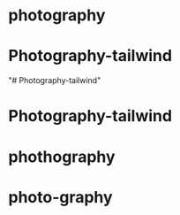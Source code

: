 # photography
# Photography-tailwind
"# Photography-tailwind" 
# Photography-tailwind
# phothography
# photo-graphy
